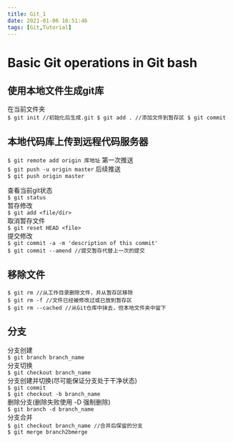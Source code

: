 ```yaml
---
title: Git_1
date: 2021-01-06 16:51:46
tags: [Git,Tutorial]
---
```

# Basic Git operations in Git bash
## 使用本地文件生成git库
在当前文件夹<br>
`$ git init //初始化后生成.git
 $ git add . //添加文件到暂存区
 $ git commit`

## 本地代码库上传到远程代码服务器
`$ git remote add origin 库地址`
第一次推送<br>
`$ git push -u origin master`
后续推送<br>
`$ git push origin master`

查看当前git状态<br>
`$ git status`    
暂存修改<br>
`$ git add <file/dir>`    
取消暂存文件<br>
`$ git reset HEAD <file>`    
提交修改<br>
`$ git commit -a -m 'description of this commit'`    
`$ git commit --amend //提交暂存代替上一次的提交`    

## 移除文件
`$ git rm //从工作目录删除文件，并从暂存区移除`    
`$ git rm -f //文件已经被修改过或已放到暂存区`    
`$ git rm --cached //从Git仓库中抹去，但本地文件夹中留下`    

## 分支
分支创建<br>
`$ git branch branch_name`    
分支切换<br>
`$ git checkout branch_name`    
分支创建并切换(尽可能保证分支处于干净状态)<br>
`$ git commit`    
`$ git checkout -b branch_name`    
删除分支(删除失败使用 -D 强制删除)<br>
`$ git branch -d branch_name`    
分支合并<br>
`$ git checkout branch_name //合并后保留的分支`    
`$ git merge branch2bmerge`    
